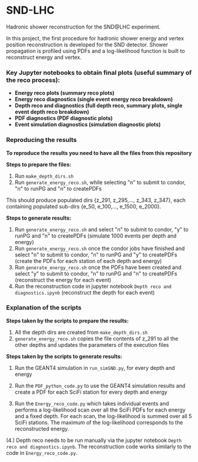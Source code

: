 # SND-LHC
Hadronic shower reconstruction for the SND@LHC experiment.

In this project, the first procedure for hadronic shower energy and vertex position reconstruction is 
developed for the SND detector. Shower propagation is profiled using PDFs
and a log-likelihood function is built to reconstruct energy and vertex. 

<h3><b>Key Jupyter notebooks to obtain final plots (useful summary of the reco process):</b></h3>
<ul>
  <li><b>Energy reco plots (summary reco plots)</b></li>
  <li><b>Energy reco diagnostics (single event energy reco breakdown)</b></li>
  <li><b>Depth reco and diagnostics (full depth reco, summary plots, single event depth reco breakdown)</b></li>
  <li><b>PDF diagnostics (PDF diagnostic plots)</b></li>
  <li><b>Event simulation diagnostics (simulation diagnostic plots)</b></li>
</ul>

<h3><b>Reproducing the results</b></h3>

**To reproduce the results you need to have all the files from this repository**

<b>Steps to prepare the files:</b>

1. Run <code>make_depth_dirs.sh</code>
2. Run <code>generate_energy_reco.sh</code>, while selecting "n" to submit to condor, "n" to runPG and "n" to createPDFs

This should produce populated dirs {z_291, z_295,..., z_343, z_347}, each containing populated sub-dirs {e_50, e_100,..., e_1500, e_2000}. 

<b>Steps to generate results:</b>

1. Run <code>generate_energy_reco.sh</code> and select "n" to submit to condor, "y" to runPG and "n" to createPDFs (simulate 1000 events per depth and energy)
2. Run <code>generate_energy_reco.sh</code> once the condor jobs have finished and select "n" to submit to condor, "n" to runPG and "y" to createPDFs (create the PDFs for each station of each depth and energy)
3. Run <code>generate_energy_reco.sh</code> once the PDFs have been created and select "y" to submit to condor, "n" to runPG and "n" to createPDFs (reconstruct the energy for each event)
4. Run the reconstruction code in jupyter notebook <code>Depth reco and diagnostics.ipynb</code> (reconstruct the depth for each event)

<h3>Explanation of the scripts</h3>

<b>Steps taken by the scripts to prepare the results:</b>

1. All the depth dirs are created from <code>make_depth_dirs.sh</code>
2. <code>generate_energy_reco.sh</code> copies the file contents of z_291 to all the other depths and updates the parameters of the execution files

<b>Steps taken by the scripts to generate results:</b>

1. Run the GEANT4 simulation in <code>run_simSND.py</code>, for every depth and energy

2. Run the <code>PDF_python_code.py</code> to use the GEANT4 simulation results and create a PDF for each SciFi station for every depth and energy

3. Run the <code>Energy_reco_code.py</code> which takes individual events and performs a log-likelihood scan over all the SciFi PDFs for each energy and a fixed depth. For each scan, the log-likelihood is summed over all 5 SciFi stations. The maximum of the log-likelihood corresponds to the reconstructed energy.

(4.) Depth reco needs to be run manually via the jupyter notebook <code>Depth reco and diagnostics.ipynb</code>. The reconstruction code works similarly to the code in <code>Energy_reco_code.py</code>.



